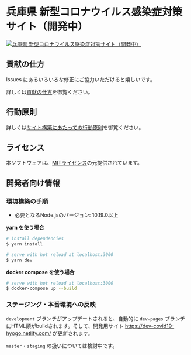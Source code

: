 # 兵庫県 新型コロナウイルス感染症対策サイト（開発中）

[![兵庫県 新型コロナウイルス感染症対策サイト（開発中）](https://user-images.githubusercontent.com/2575204/76350498-391d2900-634f-11ea-979c-539372d6ec03.png)](https://dev-covid19-hyogo.netlify.com/)

## 貢献の仕方
Issues にあるいろいろな修正にご協力いただけると嬉しいです。

詳しくは[貢献の仕方](./.github/CONTRIBUTING.md)を御覧ください。


## 行動原則
詳しくは[サイト構築にあたっての行動原則](./.github/CODE_OF_CONDUCT.md)を御覧ください。

## ライセンス
本ソフトウェアは、[MITライセンス](./LICENSE.txt)の元提供されています。

## 開発者向け情報

### 環境構築の手順

- 必要となるNode.jsのバージョン: 10.19.0以上

**yarn を使う場合**
``` bash
# install dependencies
$ yarn install

# serve with hot reload at localhost:3000
$ yarn dev
```

**docker compose を使う場合**
```bash
# serve with hot reload at localhost:3000
$ docker-compose up --build
```

### ステージング・本番環境への反映

`development` ブランチがアップデートされると、自動的に `dev-pages` ブランチにHTML類がbuildされます。そして、開発用サイト https://dev-covid19-hyogo.netlify.com/ が更新されます。

`master`・`staging` の扱いについては検討中です。
